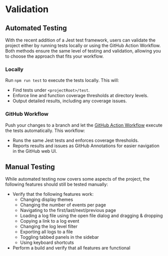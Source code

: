 # Validation

## Automated Testing

With the recent addition of a Jest test framework, users can validate the project either by running
tests locally or using the GitHub Action Workflow. Both methods ensure the same level of testing and
validation, allowing you to choose the approach that fits your workflow.

### Locally

Run `npm run test` to execute the tests locally. This will:

* Find tests under `<projectRoot>/test`.
* Enforce line and function coverage thresholds at directory levels.
* Output detailed results, including any coverage issues.

### GitHub Workflow

Push your changes to a branch and let the [GitHub Action Workflow][gh-worflow-test] execute the
tests automatically. This workflow:

* Runs the same Jest tests and enforces coverage thresholds.
* Reports results and issues as GitHub Annotations for easier navigation in the GitHub web UI.

## Manual Testing

While automated testing now covers some aspects of the project, the following features should still
be tested manually:

* Verify that the following features work:
  * Changing display themes
  * Changing the number of events per page
  * Navigating to the first/last/next/previous page
  * Loading a log file using the open file dialog and dragging & dropping
  * Copying a link to a log event
  * Changing the log level filter
  * Exporting all logs to a file
  * Toggling tabbed panels in the sidebar
  * Using keyboard shortcuts
* Perform a build and verify that all features are functional

[gh-worflow-test]: https://github.com/y-scope/yscope-log-viewer/blob/main/.github/workflows/lint.yaml
